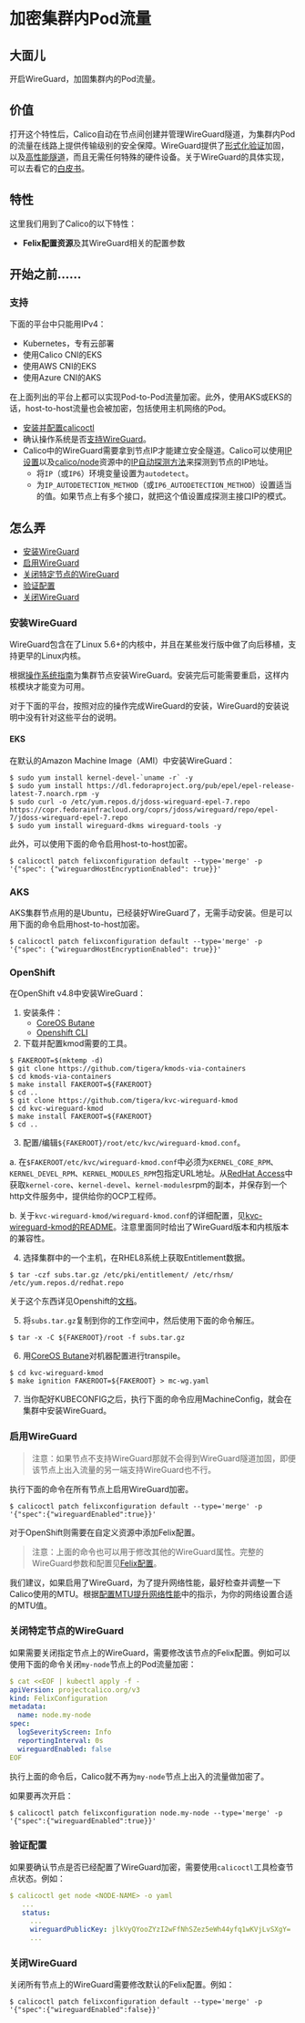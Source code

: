 # 加密集群内Pod流量

## 大面儿

开启WireGuard，加固集群内的Pod流量。

## 价值

打开这个特性后，Calico自动在节点间创建并管理WireGuard隧道，为集群内Pod的流量在线路上提供传输级别的安全保障。WireGuard提供了[形式化验证](https://www.wireguard.com/formal-verification/)加固，以及[高性能隧道](https://www.wireguard.com/performance/)，而且无需任何特殊的硬件设备。关于WireGuard的具体实现，可以去看它的[白皮书](https://www.wireguard.com/papers/wireguard.pdf)。

## 特性

这里我们用到了Calico的以下特性：

- **Felix配置资源**及其WireGuard相关的配置参数

## 开始之前……

### 支持

下面的平台中只能用IPv4：

- Kubernetes，专有云部署
- 使用Calico CNI的EKS
- 使用AWS CNI的EKS
- 使用Azure CNI的AKS

在上面列出的平台上都可以实现Pod-to-Pod流量加密。此外，使用AKS或EKS的话，host-to-host流量也会被加密，包括使用主机网络的Pod。

- [安装并配置calicoctl](../05%E8%BF%90%E7%BB%B4/02calicoctl/01%E5%AE%89%E8%A3%85calicoctl.md)
- 确认操作系统是否[支持WireGuard](https://www.wireguard.com/install/)。
- Calico中的WireGuard需要拿到节点IP才能建立安全隧道。Calico可以使用[IP设置](../06%E5%8F%82%E8%80%83/06calico-node.md#IP设置)以及[calico/node](../06%E5%8F%82%E8%80%83/06calico-node.md)资源中的[IP自动探测方法](../06%E5%8F%82%E8%80%83/06calico-node.md#IP自动探测方法)来探测到节点的IP地址。
    - 将`IP`（或`IP6`）环境变量设置为`autodetect`。
    - 为`IP_AUTODETECTION_METHOD`（或`IP6_AUTODETECTION_METHOD`）设置适当的值。如果节点上有多个接口，就把这个值设置成探测主接口IP的模式。

## 怎么弄

- [安装WireGuard](#安装WireGuard)
- [启用WireGuard](#启用WireGuard)
- [关闭特定节点的WireGuard](#关闭特定节点的WireGuard)
- [验证配置](#验证配置)
- [关闭WireGuard](#关闭WireGuard)

### 安装WireGuard

WireGuard包含在了Linux 5.6+的内核中，并且在某些发行版中做了向后移植，支持更早的Linux内核。

根据[操作系统指南](https://www.wireguard.com/install/)为集群节点安装WireGuard。安装完后可能需要重启，这样内核模块才能变为可用。

对于下面的平台，按照对应的操作完成WireGuard的安装，WireGuard的安装说明中没有针对这些平台的说明。

#### EKS

在默认的Amazon Machine Image（AMI）中安装WireGuard：

```shell
$ sudo yum install kernel-devel-`uname -r` -y
$ sudo yum install https://dl.fedoraproject.org/pub/epel/epel-release-latest-7.noarch.rpm -y
$ sudo curl -o /etc/yum.repos.d/jdoss-wireguard-epel-7.repo https://copr.fedorainfracloud.org/coprs/jdoss/wireguard/repo/epel-7/jdoss-wireguard-epel-7.repo
$ sudo yum install wireguard-dkms wireguard-tools -y
```

此外，可以使用下面的命令启用host-to-host加密。

```shell
$ calicoctl patch felixconfiguration default --type='merge' -p '{"spec": {"wireguardHostEncryptionEnabled": true}}'
```

### AKS

AKS集群节点用的是Ubuntu，已经装好WireGuard了，无需手动安装。但是可以用下面的命令启用host-to-host加密。

```shell
$ calicoctl patch felixconfiguration default --type='merge' -p '{"spec": {"wireguardHostEncryptionEnabled": true}}'
```

### OpenShift

在OpenShift v4.8中安装WireGuard：

1. 安装条件：
    - [CoreOS Butane](https://coreos.github.io/butane/getting-started/)
    - [Openshift CLI](https://docs.openshift.com/container-platform/4.2/cli_reference/openshift_cli/getting-started-cli.html)
2. 下载并配置kmod需要的工具。

```shell
$ FAKEROOT=$(mktemp -d)
$ git clone https://github.com/tigera/kmods-via-containers
$ cd kmods-via-containers
$ make install FAKEROOT=${FAKEROOT}
$ cd ..
$ git clone https://github.com/tigera/kvc-wireguard-kmod
$ cd kvc-wireguard-kmod
$ make install FAKEROOT=${FAKEROOT}
$ cd ..
```

3. 配置/编辑`${FAKEROOT}/root/etc/kvc/wireguard-kmod.conf`。

a. 在`$FAKEROOT/etc/kvc/wireguard-kmod.conf`中必须为`KERNEL_CORE_RPM`、`KERNEL_DEVEL_RPM`、`KERNEL_MODULES_RPM`包指定URL地址。从[RedHat Access]()中获取`kernel-core`、`kernel-devel`、`kernel-modules`rpm的副本，并保存到一个http文件服务中，提供给你的OCP工程师。

b. 关于`kvc-wireguard-kmod/wireguard-kmod.conf`的详细配置，见[kvc-wireguard-kmod的README](https://github.com/tigera/kvc-wireguard-kmod#quick-config-variables-guide)。注意里面同时给出了WireGuard版本和内核版本的兼容性。

4. 选择集群中的一个主机，在RHEL8系统上获取Entitlement数据。

```shell
$ tar -czf subs.tar.gz /etc/pki/entitlement/ /etc/rhsm/ /etc/yum.repos.d/redhat.repo
```

关于这个东西详见Openshift的[文档](https://access.redhat.com/documentation/en-us/red_hat_subscription_management/1/html-single/rhsm/index#reg-cli)。

5. 将`subs.tar.gz`复制到你的工作空间中，然后使用下面的命令解压。

```shell
$ tar -x -C ${FAKEROOT}/root -f subs.tar.gz
```

6. 用[CoreOS Butane](https://coreos.github.io/butane/getting-started/)对机器配置进行transpile。

```shell
$ cd kvc-wireguard-kmod
$ make ignition FAKEROOT=${FAKEROOT} > mc-wg.yaml
```

7. 当你配好KUBECONFIG之后，执行下面的命令应用MachineConfig，就会在集群中安装WireGuard。

### 启用WireGuard

> 注意：如果节点不支持WireGuard那就不会得到WireGuard隧道加固，即便该节点上出入流量的另一端支持WireGuard也不行。

执行下面的命令在所有节点上启用WireGuard加密。

```shell
$ calicoctl patch felixconfiguration default --type='merge' -p '{"spec":{"wireguardEnabled":true}}'
```

对于OpenShift则需要在自定义资源中添加Felix配置。

> 注意：上面的命令也可以用于修改其他的WireGuard属性。完整的WireGuard参数和配置见[Felix配置](../06%E5%8F%82%E8%80%83/04%E8%B5%84%E6%BA%90%E5%AE%9A%E4%B9%89/05Felix%E9%85%8D%E7%BD%AE.md#Felix配置定义)。

我们建议，如果启用了WireGuard，为了提升网络性能，最好检查并调整一下Calico使用的MTU。根据[配置MTU提升网络性能](../03%E7%BD%91%E7%BB%9C/02%E9%85%8D%E7%BD%AE%E7%BD%91%E7%BB%9C/04%E9%85%8D%E7%BD%AEMTU%E6%8F%90%E5%8D%87%E7%BD%91%E7%BB%9C%E6%80%A7%E8%83%BD.md)中的指示，为你的网络设置合适的MTU值。

### 关闭特定节点的WireGuard

如果需要关闭指定节点上的WireGuard，需要修改该节点的Felix配置。例如可以使用下面的命令关闭`my-node`节点上的Pod流量加密：

```yaml
$ cat <<EOF | kubectl apply -f -
apiVersion: projectcalico.org/v3
kind: FelixConfiguration
metadata:
  name: node.my-node
spec:
  logSeverityScreen: Info
  reportingInterval: 0s
  wireguardEnabled: false
EOF
```

执行上面的命令后，Calico就不再为`my-node`节点上出入的流量做加密了。

如果要再次开启：

```shell
$ calicoctl patch felixconfiguration node.my-node --type='merge' -p '{"spec":{"wireguardEnabled":true}}'
```

### 验证配置

如果要确认节点是否已经配置了WireGuard加密，需要使用`calicoctl`工具检查节点状态。例如：

```yaml
$ calicoctl get node <NODE-NAME> -o yaml
   ...
   status:
     ...
     wireguardPublicKey: jlkVyQYooZYzI2wFfNhSZez5eWh44yfq1wKVjLvSXgY=
     ...
```

### 关闭WireGuard

关闭所有节点上的WireGuard需要修改默认的Felix配置。例如：

```shell
$ calicoctl patch felixconfiguration default --type='merge' -p '{"spec":{"wireguardEnabled":false}}'
```